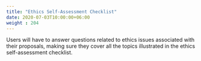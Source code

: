 ```yaml
---
title: "Ethics Self-Assessment Checklist"
date: 2020-07-03T10:00:00+06:00
weight : 204
---
```


Users will have to answer questions related to ethics issues associated with their proposals, 
making sure they cover all the topics illustrated in the ethics self-assessment checklist.
